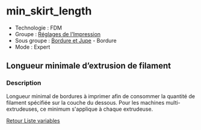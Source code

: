 # min_skirt_length

* Technologie : FDM
* Groupe : [Réglages de l'Impression](../print_settings/print_settings.md)
* Sous groupe : [Bordure et Jupe](../print_settings/print_settings.md#bordure-et-jupe) - Bordure
* Mode : Expert

## Longueur minimale d’extrusion de filament

### Description

Longueur minimal de bordures à imprimer afin de consommer la quantité de filament spécifiée sur la couche du dessous.
Pour les machines multi-extrudeuses, ce minimum s'applique à chaque extrudeuse.

[Retour Liste variables](variable_list.md)